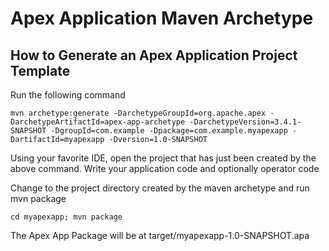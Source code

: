 Apex Application Maven Archetype
================================

How to Generate an Apex Application Project Template
----------------------------------------------------

Run the following command

    mvn archetype:generate -DarchetypeGroupId=org.apache.apex -DarchetypeArtifactId=apex-app-archetype -DarchetypeVersion=3.4.1-SNAPSHOT -DgroupId=com.example -Dpackage=com.example.myapexapp -DartifactId=myapexapp -Dversion=1.0-SNAPSHOT

Using your favorite IDE, open the project that has just been created by the above command.
Write your application code and optionally operator code 

Change to the project directory created by the maven archetype and run mvn package

    cd myapexapp; mvn package

The Apex App Package will be at target/myapexapp-1.0-SNAPSHOT.apa
